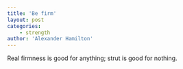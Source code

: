 ```yaml
---
title: 'Be firm'
layout: post
categories:
    - strength
author: 'Alexander Hamilton'
---
```


Real firmness is good for anything; strut is good for nothing.